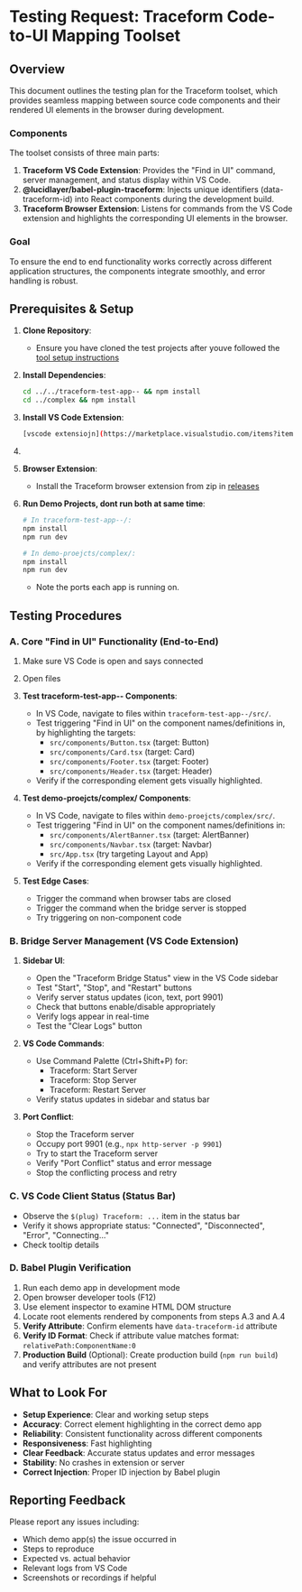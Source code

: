 # Testing Request: Traceform Code-to-UI Mapping Toolset

## Overview

This document outlines the testing plan for the Traceform toolset, which provides seamless mapping between source code components and their rendered UI elements in the browser during development.

### Components

The toolset consists of three main parts:

1. **Traceform VS Code Extension**: Provides the "Find in UI" command, server management, and status display within VS Code.
2. **@lucidlayer/babel-plugin-traceform**: Injects unique identifiers (data-traceform-id) into React components during the development build.
3. **Traceform Browser Extension**: Listens for commands from the VS Code extension and highlights the corresponding UI elements in the browser.

### Goal

To ensure the end to end functionality works correctly across different application structures, the components integrate smoothly, and error handling is robust.

## Prerequisites & Setup

1. **Clone Repository**: 
   - Ensure you have cloned the test projects after youve followed the [tool setup instructions]([text](https://github.com/lucidlayer/traceform/blob/ff604317cbe111402f14f8def9ecf27eaf0236f7/traceform/README.md))

2. **Install Dependencies**:
   ```bash
   cd ../../traceform-test-app-- && npm install
   cd ../complex && npm install
   ```

3. **Install VS Code Extension**:
   ```bash
   [vscode extensiojn](https://marketplace.visualstudio.com/items?itemName=LucidLayer.traceform-vscode)
   ```

4. 

5. **Browser Extension**:
   - Install the Traceform browser extension from zip in [releases](https://github.com/lucidlayer/traceform/releases)

6. **Run Demo Projects, dont run both at same time**:
   ```bash
   # In traceform-test-app--/:
   npm install
   npm run dev

   # In demo-proejcts/complex/:
   npm install
   npm run dev
   ```
   - Note the ports each app is running on.

## Testing Procedures

### A. Core "Find in UI" Functionality (End-to-End)

1. Make sure VS Code is open and says connected
2. Open files

3. **Test traceform-test-app-- Components**:
   - In VS Code, navigate to files within `traceform-test-app--/src/`.
   - Test triggering "Find in UI" on the component names/definitions in, by highlighting the targets:
     - `src/components/Button.tsx` (target: Button)
     - `src/components/Card.tsx` (target: Card)
     - `src/components/Footer.tsx` (target: Footer)
     - `src/components/Header.tsx` (target: Header)
   - Verify if the corresponding element gets visually highlighted.

4. **Test demo-proejcts/complex/ Components**:
   - In VS Code, navigate to files within `demo-proejcts/complex/src/`.
   - Test triggering "Find in UI" on the component names/definitions in:
     - `src/components/AlertBanner.tsx` (target: AlertBanner)
     - `src/components/Navbar.tsx` (target: Navbar)
     - `src/App.tsx` (try targeting Layout and App)
   - Verify if the corresponding element gets visually highlighted.

5. **Test Edge Cases**:
   - Trigger the command when browser tabs are closed
   - Trigger the command when the bridge server is stopped
   - Try triggering on non-component code

### B. Bridge Server Management (VS Code Extension)

1. **Sidebar UI**:
   - Open the "Traceform Bridge Status" view in the VS Code sidebar
   - Test "Start", "Stop", and "Restart" buttons
   - Verify server status updates (icon, text, port 9901)
   - Check that buttons enable/disable appropriately
   - Verify logs appear in real-time
   - Test the "Clear Logs" button

2. **VS Code Commands**:
   - Use Command Palette (Ctrl+Shift+P) for:
     - Traceform: Start Server
     - Traceform: Stop Server
     - Traceform: Restart Server
   - Verify status updates in sidebar and status bar

3. **Port Conflict**:
   - Stop the Traceform server
   - Occupy port 9901 (e.g., `npx http-server -p 9901`)
   - Try to start the Traceform server
   - Verify "Port Conflict" status and error message
   - Stop the conflicting process and retry

### C. VS Code Client Status (Status Bar)

- Observe the `$(plug) Traceform: ...` item in the status bar
- Verify it shows appropriate status: "Connected", "Disconnected", "Error", "Connecting..."
- Check tooltip details

### D. Babel Plugin Verification

1. Run each demo app in development mode
2. Open browser developer tools (F12)
3. Use element inspector to examine HTML DOM structure
4. Locate root elements rendered by components from steps A.3 and A.4
5. **Verify Attribute**: Confirm elements have `data-traceform-id` attribute
6. **Verify ID Format**: Check if attribute value matches format: `relativePath:ComponentName:0`
7. **Production Build** (Optional): Create production build (`npm run build`) and verify attributes are not present

## What to Look For

- **Setup Experience**: Clear and working setup steps
- **Accuracy**: Correct element highlighting in the correct demo app
- **Reliability**: Consistent functionality across different components
- **Responsiveness**: Fast highlighting
- **Clear Feedback**: Accurate status updates and error messages
- **Stability**: No crashes in extension or server
- **Correct Injection**: Proper ID injection by Babel plugin

## Reporting Feedback

Please report any issues including:
- Which demo app(s) the issue occurred in
- Steps to reproduce
- Expected vs. actual behavior
- Relevant logs from VS Code
- Screenshots or recordings if helpful